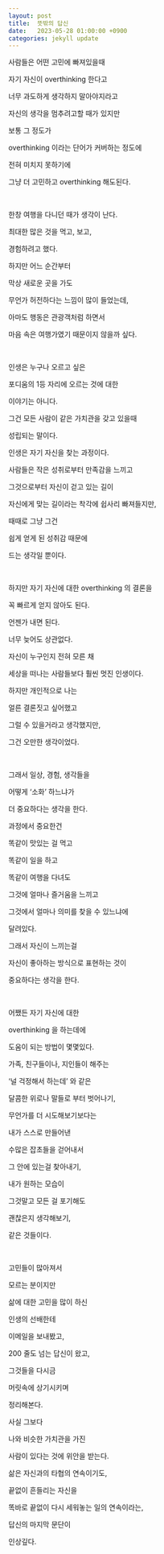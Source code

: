 ```yaml
---
layout: post
title:  뜻밖의 답신
date:   2023-05-28 01:00:00 +0900
categories: jekyll update
---
```


사람들은 어떤 고민에 빠져있을때

자기 자신이 overthinking 한다고

너무 과도하게 생각하지 말아야지라고

자신의 생각을 멈추려고할 때가 있지만

보통 그 정도가

overthinking 이라는 단어가 커버하는 정도에

전혀 미치지 못하기에

그냥 더 고민하고 overthinking 해도된다.

&nbsp;&nbsp;&nbsp;
&nbsp;&nbsp;&nbsp;

한창 여행을 다니던 때가 생각이 난다.

최대한 많은 것을 먹고, 보고,

경험하려고 했다.

하지만 어느 순간부터

막상 새로운 곳을 가도

무언가 허전하다는 느낌이 많이 들었는데,

아마도 행동은 관광객처럼 하면서

마음 속은 여행가였기 때문이지 않을까 싶다.

&nbsp;&nbsp;&nbsp;
&nbsp;&nbsp;&nbsp;

인생은 누구나 오르고 싶은

포디움의 1등 자리에 오르는 것에 대한

이야기는 아니다.

그건 모든 사람이 같은 가치관을 갖고 있을때

성립되는 말이다.

인생은 자기 자신을 찾는 과정이다.

사람들은 작은 성취로부터 만족감을 느끼고

그것으로부터 자신이 걷고 있는 길이

자신에게 맞는 길이라는 착각에 쉽사리 빠져들지만,

때때로 그냥 그건

쉽게 얻게 된 성취감 때문에

드는 생각일 뿐이다.

&nbsp;&nbsp;&nbsp;
&nbsp;&nbsp;&nbsp;

하지만 자기 자신에 대한 overthinking 의 결론을

꼭 빠르게 얻지 않아도 된다.

언젠가 내면 된다.

너무 늦어도 상관없다.

자신이 누구인지 전혀 모른 채

세상을 떠나는 사람들보다 훨씬 멋진 인생이다.

하지만 개인적으로 나는

얼른 결론짓고 싶어했고

그럴 수 있을거라고 생각했지만,

그건 오만한 생각이었다.

&nbsp;&nbsp;&nbsp;
&nbsp;&nbsp;&nbsp;

그래서 일상, 경험, 생각들을

어떻게 ‘소화’ 하느냐가

더 중요하다는 생각을 한다.

과정에서 중요한건

똑같이 맛있는 걸 먹고

똑같이 일을 하고

똑같이 여행을 다녀도

그것에 얼마나 즐거움을 느끼고

그것에서 얼마나 의미를 찾을 수 있느냐에

달려있다.

그래서 자신이 느끼는걸

자신이 좋아하는 방식으로 표현하는 것이

중요하다는 생각을 한다.

&nbsp;&nbsp;&nbsp;
&nbsp;&nbsp;&nbsp;

어쨌든 자기 자신에 대한

overthinking 을 하는데에

도움이 되는 방법이 몇몇있다.

가족, 친구들이나, 지인들이 해주는

‘널 걱정해서 하는데’ 와 같은

달콤한 위로나 말들로 부터 벗어나기,

무언가를 더 시도해보기보다는

내가 스스로 만들어낸

수많은 잡초들을 걷어내서

그 안에 있는걸 찾아내기,

내가 원하는 모습이

그것말고 모든 걸 포기해도

괜찮은지 생각해보기,

같은 것들이다.

&nbsp;&nbsp;&nbsp;
&nbsp;&nbsp;&nbsp;

고민들이 많아져서

모르는 분이지만

삶에 대한 고민을 많이 하신

인생의 선배한테

이메일을 보내봤고,

200 줄도 넘는 답신이 왔고,

그것들을 다시금

머릿속에 상기시키며

정리해본다.

사실 그보다

나와 비슷한 가치관을 가진

사람이 있다는 것에 위안을 받는다.

삶은 자신과의 타협의 연속이기도,

끝없이 흔들리는 자신을

똑바로 끝없이 다시 세워놓는 일의 연속이라는,

답신의 마지막 문단이

인상깊다.
